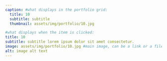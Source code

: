 ```yaml
---
caption: #what displays in the portfolio grid:
  title: 10
  subtitle: subtitle
  thumbnail: assets/img/portfolio/10.jpg

#what displays when the item is clicked:
title: 10
subtitle: subtitle lorem ipsum dolor sit amet consectetur.
image: assets/img/portfolio/10.jpg #main image, can be a link or a file in assets/img/portfolio
alt: image alt text
---
```

